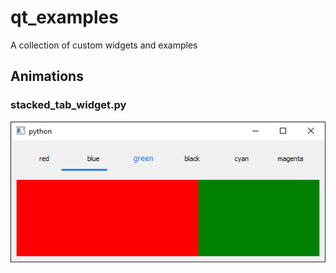 # qt_examples
A collection of custom widgets and examples

## Animations

### stacked_tab_widget.py

![stacked_tab_widget.py](https://raw.githubusercontent.com/onlyjus/qt_examples/master/stacked_tab_widget.png)